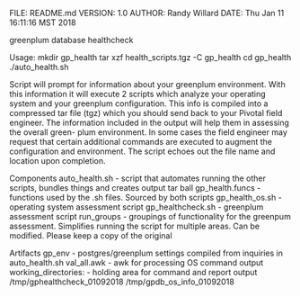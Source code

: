 FILE: README.md
VERSION: 1.0
AUTHOR:  Randy Willard
DATE:  Thu Jan 11 16:11:16 MST 2018

greenplum database healthcheck

Usage:
mkdir gp_health
tar xzf health_scripts.tgz -C gp_health
cd gp_health
./auto_health.sh

Script will prompt for information about your greenplum environment.  With this information it will
execute 2 scripts which analyze your operating system and your greenplum configuration.  This info
is compiled into a compressed tar file (tgz) which you should send back to your Pivotal field 
engineer.  The information included in the output will help them in assessing the overall green-
plum environment.  In some cases the field engineer may request that certain additional commands
are executed to augment the configuration and environment.  The script echoes out the file name
and location upon completion.

Components
    auto_health.sh - script that automates running the other scripts, bundles things and creates output tar ball
    gp_health.funcs - functions used by the .sh files.  Sourced by both scripts
    gp_health_os.sh - operating system assessment script
    gp_healthcheck.sh - greenplum assessment script
    run_groups - groupings of functionality for the greenpum assessment.  Simplifies running the script for
                 multiple areas.  Can be modified.  Please keep a copy of the original

Artifacts
gp_env - postgres/greenplum settings compiled from inquiries in auto_health.sh
val_all.awk - awk for processing OS command output
working_directories: - holding area for command and report output
    /tmp/gphealthcheck_01092018
    /tmp/gpdb_os_info_01092018

